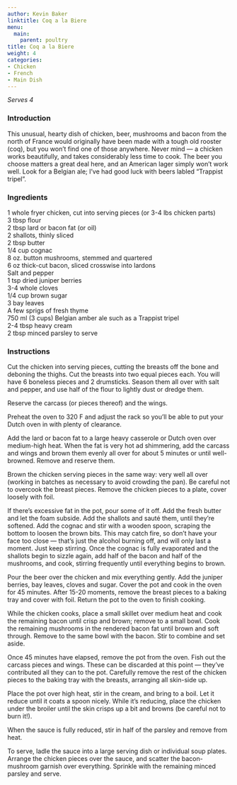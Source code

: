 ```yaml
---
author: Kevin Baker
linktitle: Coq a la Biere
menu:
  main:
    parent: poultry
title: Coq a la Biere
weight: 4
categories:
- Chicken
- French
- Main Dish
---
```

*Serves 4*

### Introduction

This unusual, hearty dish of chicken, beer, mushrooms and bacon from the north of France would originally have been made with a tough old rooster (coq), but you won’t find one of those anywhere. Never mind — a chicken works beautifully, and takes considerably less time to cook. The beer you choose matters a great deal here, and an American lager simply won’t work well. Look for a Belgian ale; I’ve had good luck with beers labled “Trappist tripel”. 

### Ingredients

<div class="ingredient-list">

1 whole fryer chicken, cut into serving pieces (or 3-4 lbs chicken parts)  
3 tbsp flour  
2 tbsp lard or bacon fat (or oil)  
2 shallots, thinly sliced  
2 tbsp butter  
1/4 cup cognac  
8 oz. button mushrooms, stemmed and quartered  
6 oz thick-cut bacon, sliced crosswise into lardons  
Salt and pepper  
1 tsp dried juniper berries  
3-4 whole cloves  
1/4 cup brown sugar  
3 bay leaves  
A few sprigs of fresh thyme  
750 ml (3 cups) Belgian amber ale such as a Trappist tripel  
2-4 tbsp heavy cream  
2 tbsp minced parsley to serve  

</div>

### Instructions

Cut the chicken into serving pieces, cutting the breasts off the bone and deboning the thighs. Cut the breasts into two equal pieces each. You will have 6 boneless pieces and 2 drumsticks. Season them all over with salt and pepper, and use half of the flour to lightly dust or dredge them.

Reserve the carcass (or pieces thereof) and the wings.

Preheat the oven to 320 F and adjust the rack so you’ll be able to put your Dutch oven in with plenty of clearance.

Add the lard or bacon fat to a large heavy casserole or Dutch oven over medium-high heat. When the fat is very hot ad shimmering, add the carcass and wings and brown them evenly all over for about 5 minutes or until well-browned. Remove and reserve them. 

Brown the chicken serving pieces in the same way: very well all over (working in batches as necessary to avoid crowding the pan). Be careful not to overcook the breast pieces. Remove the chicken pieces to a plate, cover loosely with foil.

If there’s excessive fat in the pot, pour some of it off. Add the fresh butter and let the foam subside. Add the shallots and sauté them, until they’re softened. Add the cognac and stir with a wooden spoon, scraping the bottom to loosen the brown bits. This may catch fire, so don’t have your face too close — that’s just the alcohol burning off, and will only last a moment. Just keep stirring. Once the cognac is fully evaporated and the shallots begin to sizzle again, add half of the bacon and half of the mushrooms, and cook, stirring frequently until everything begins to brown.

Pour the beer over the chicken and mix everything gently. Add the juniper berries, bay leaves, cloves and sugar. Cover the pot and cook in the oven for 45 minutes.  After 15-20 moments, remove the breast pieces to a baking tray and cover with foil. Return the pot to the oven to finish cooking.

While the chicken cooks, place a small skillet over medium heat and cook the remaining bacon until crisp and brown; remove to a small bowl. Cook the remaining mushrooms in the rendered bacon fat until brown and soft through. Remove to the same bowl with the bacon. Stir to combine and set aside.

Once 45 minutes have elapsed, remove the pot from the oven. Fish out the carcass pieces and wings. These can be discarded at this point — they’ve contributed all they can to the pot. Carefully remove the rest of the chicken pieces to the baking tray with the breasts, arranging all skin-side up.

Place the pot over high heat, stir in the cream, and bring to a boil. Let it reduce until it coats a spoon nicely. While it’s reducing, place the chicken under the broiler until the skin crisps up a bit and browns (be careful not to burn it!).

When the sauce is fully reduced, stir in half of the parsley and remove from heat.

To serve, ladle the sauce into a large serving dish or individual soup plates. Arrange the chicken pieces over the sauce, and scatter the bacon-mushroom garnish over everything. Sprinkle with the remaining minced parsley and serve. 